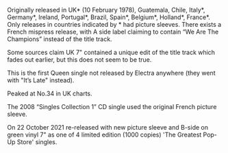 Originally released in UK\* (10 February 1978), Guatemala, Chile, Italy\*, Germany\*, Ireland, Portugal\*, Brazil, Spain\*, Belgium\*, Holland\*, France\*. Only releases in countries indicated by \* had picture sleeves. There exists a French mispress release, with A side label claiming to contain “We Are The Champions” instead of the title track.

Some sources claim UK 7" contained a unique edit of the title track which fades out earlier, but this does not seem to be true.

This is the first Queen single not released by Electra anywhere (they went with "It’s Late" instead).

Peaked at No.34 in UK charts.

The 2008 “Singles Collection 1” CD single used the original French picture sleeve.

On 22 October 2021 re-released with new picture sleeve and B-side on green vinyl 7" as one of 4 limited edition (1000 copies) 'The Greatest Pop-Up Store' singles.
